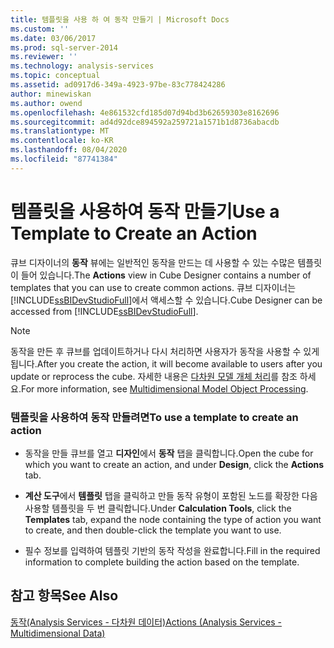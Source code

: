 ```yaml
---
title: 템플릿을 사용 하 여 동작 만들기 | Microsoft Docs
ms.custom: ''
ms.date: 03/06/2017
ms.prod: sql-server-2014
ms.reviewer: ''
ms.technology: analysis-services
ms.topic: conceptual
ms.assetid: ad0917d6-349a-4923-97be-83c778424286
author: minewiskan
ms.author: owend
ms.openlocfilehash: 4e861532cfd185d07d94bd3b62659303e8162696
ms.sourcegitcommit: ad4d92dce894592a259721a1571b1d8736abacdb
ms.translationtype: MT
ms.contentlocale: ko-KR
ms.lasthandoff: 08/04/2020
ms.locfileid: "87741384"
---
```

# <a name="use-a-template-to-create-an-action"></a><span data-ttu-id="9c1c8-102">템플릿을 사용하여 동작 만들기</span><span class="sxs-lookup"><span data-stu-id="9c1c8-102">Use a Template to Create an Action</span></span>
  <span data-ttu-id="9c1c8-103">큐브 디자이너의 **동작** 뷰에는 일반적인 동작을 만드는 데 사용할 수 있는 수많은 템플릿이 들어 있습니다.</span><span class="sxs-lookup"><span data-stu-id="9c1c8-103">The **Actions** view in Cube Designer contains a number of templates that you can use to create common actions.</span></span> <span data-ttu-id="9c1c8-104">큐브 디자이너는 [!INCLUDE[ssBIDevStudioFull](../../includes/ssbidevstudiofull-md.md)]에서 액세스할 수 있습니다.</span><span class="sxs-lookup"><span data-stu-id="9c1c8-104">Cube Designer can be accessed from [!INCLUDE[ssBIDevStudioFull](../../includes/ssbidevstudiofull-md.md)].</span></span>  
  
> [!NOTE]  
>  <span data-ttu-id="9c1c8-105">동작을 만든 후 큐브를 업데이트하거나 다시 처리하면 사용자가 동작을 사용할 수 있게 됩니다.</span><span class="sxs-lookup"><span data-stu-id="9c1c8-105">After you create the action, it will become available to users after you update or reprocess the cube.</span></span> <span data-ttu-id="9c1c8-106">자세한 내용은 [다차원 모델 개체 처리](processing-a-multidimensional-model-analysis-services.md)를 참조 하세요.</span><span class="sxs-lookup"><span data-stu-id="9c1c8-106">For more information, see [Multidimensional Model Object Processing](processing-a-multidimensional-model-analysis-services.md).</span></span>  
  
### <a name="to-use-a-template-to-create-an-action"></a><span data-ttu-id="9c1c8-107">템플릿을 사용하여 동작 만들려면</span><span class="sxs-lookup"><span data-stu-id="9c1c8-107">To use a template to create an action</span></span>  
  
-   <span data-ttu-id="9c1c8-108">동작을 만들 큐브를 열고 **디자인**에서 **동작** 탭을 클릭합니다.</span><span class="sxs-lookup"><span data-stu-id="9c1c8-108">Open the cube for which you want to create an action, and under **Design**, click the **Actions** tab.</span></span>  
  
-   <span data-ttu-id="9c1c8-109">**계산 도구**에서 **템플릿** 탭을 클릭하고 만들 동작 유형이 포함된 노드를 확장한 다음 사용할 템플릿을 두 번 클릭합니다.</span><span class="sxs-lookup"><span data-stu-id="9c1c8-109">Under **Calculation Tools**, click the **Templates** tab, expand the node containing the type of action you want to create, and then double-click the template you want to use.</span></span>  
  
-   <span data-ttu-id="9c1c8-110">필수 정보를 입력하여 템플릿 기반의 동작 작성을 완료합니다.</span><span class="sxs-lookup"><span data-stu-id="9c1c8-110">Fill in the required information to complete building the action based on the template.</span></span>  
  
## <a name="see-also"></a><span data-ttu-id="9c1c8-111">참고 항목</span><span class="sxs-lookup"><span data-stu-id="9c1c8-111">See Also</span></span>  
 [<span data-ttu-id="9c1c8-112">동작&#40;Analysis Services - 다차원 데이터&#41;</span><span class="sxs-lookup"><span data-stu-id="9c1c8-112">Actions &#40;Analysis Services - Multidimensional Data&#41;</span></span>](actions-analysis-services-multidimensional-data.md)  
  
  
